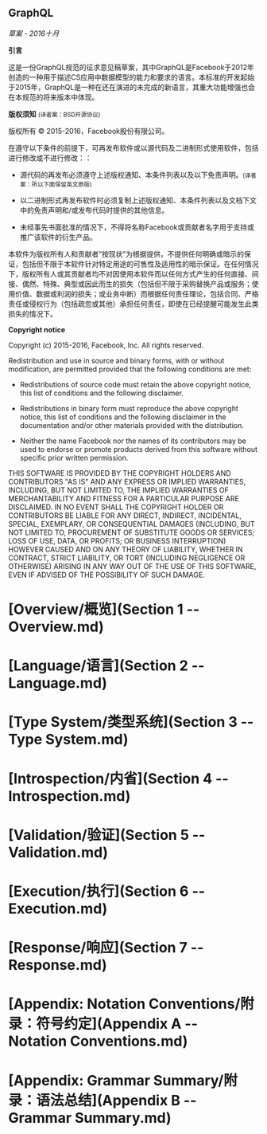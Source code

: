 GraphQL
-------

*草案 - 2016十月*

**引言**

这是一份GraphQL规范的征求意见稿草案，其中GraphQL是Facebook于2012年创造的一种用于描述CS应用中数据模型的能力和要求的语言。本标准的开发起始于2015年，GraphQL是一种在还在演进的未完成的新语言，其重大功能增强也会在本规范的将来版本中体现。

**版权须知**
<small>(译者案：BSD开源协议)</small>

版权所有 &copy; 2015-2016，Facebook股份有限公司。

在遵守以下条件的前提下，可再发布软件或以源代码及二进制形式使用软件，包括进行修改或不进行修改：：

 * 源代码的再发布必须遵守上述版权通知、本条件列表以及以下免责声明。<small>(译者案：所以下面保留英文原版)</small>

 * 以二进制形式再发布软件时必须复制上述版权通知、本条件列表以及文档下文中的免责声明和/或发布代码时提供的其他信息。

 * 未经事先书面批准的情况下，不得将名称Facebook或贡献者名字用于支持或推广该软件的衍生产品。

本软件为版权所有人和贡献者“按现状”为根据提供，不提供任何明确或暗示的保证，包括但不限于本软件针对特定用途的可售性及适用性的暗示保证。在任何情况下，版权所有人或其贡献者均不对因使用本软件而以任何方式产生的任何直接、间接、偶然、特殊、典型或因此而生的损失（包括但不限于采购替换产品或服务；使用价值、数据或利润的损失；或业务中断）而根据任何责任理论，包括合同、严格责任或侵权行为（包括疏忽或其他）承担任何责任，即使在已经提醒可能发生此类损失的情况下。


**Copyright notice**

Copyright (c) 2015-2016, Facebook, Inc. All rights reserved.

Redistribution and use in source and binary forms, with or without modification,
are permitted provided that the following conditions are met:

 * Redistributions of source code must retain the above copyright notice, this
   list of conditions and the following disclaimer.

 * Redistributions in binary form must reproduce the above copyright notice,
   this list of conditions and the following disclaimer in the documentation
   and/or other materials provided with the distribution.

 * Neither the name Facebook nor the names of its contributors may be used to
   endorse or promote products derived from this software without specific
   prior written permission.

THIS SOFTWARE IS PROVIDED BY THE COPYRIGHT HOLDERS AND CONTRIBUTORS "AS IS" AND
ANY EXPRESS OR IMPLIED WARRANTIES, INCLUDING, BUT NOT LIMITED TO, THE IMPLIED
WARRANTIES OF MERCHANTABILITY AND FITNESS FOR A PARTICULAR PURPOSE ARE
DISCLAIMED. IN NO EVENT SHALL THE COPYRIGHT HOLDER OR CONTRIBUTORS BE LIABLE FOR
ANY DIRECT, INDIRECT, INCIDENTAL, SPECIAL, EXEMPLARY, OR CONSEQUENTIAL DAMAGES
(INCLUDING, BUT NOT LIMITED TO, PROCUREMENT OF SUBSTITUTE GOODS OR SERVICES;
LOSS OF USE, DATA, OR PROFITS; OR BUSINESS INTERRUPTION) HOWEVER CAUSED AND ON
ANY THEORY OF LIABILITY, WHETHER IN CONTRACT, STRICT LIABILITY, OR TORT
(INCLUDING NEGLIGENCE OR OTHERWISE) ARISING IN ANY WAY OUT OF THE USE OF THIS
SOFTWARE, EVEN IF ADVISED OF THE POSSIBILITY OF SUCH DAMAGE.

# [Overview/概览](Section 1 -- Overview.md)

# [Language/语言](Section 2 -- Language.md)

# [Type System/类型系统](Section 3 -- Type System.md)

# [Introspection/内省](Section 4 -- Introspection.md)

# [Validation/验证](Section 5 -- Validation.md)

# [Execution/执行](Section 6 -- Execution.md)

# [Response/响应](Section 7 -- Response.md)

# [Appendix: Notation Conventions/附录：符号约定](Appendix A -- Notation Conventions.md)

# [Appendix: Grammar Summary/附录：语法总结](Appendix B -- Grammar Summary.md)
